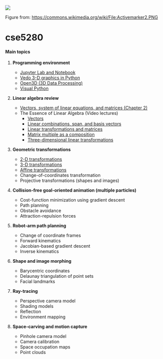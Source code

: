 <img src="https://upload.wikimedia.org/wikipedia/commons/6/6d/Activemarker2.PNG"/>

Figure from: https://commons.wikimedia.org/wiki/File:Activemarker2.PNG


# cse5280

#### Main topics

1. **Programming environment**

   - [Jupyter Lab and Notebook](https://jupyter.org)
   - [Vedo 3-D graphics in Python](https://vedo.embl.es)
   - [Open3D (3D Data Processing)](http://www.open3d.org)
   - [Visual Python](https://vpython.org)

2. **Linear algebra review** 

   - [Vectors, system of linear equations, and matrices (Chapter 2)](https://mml-book.github.io/book/mml-book.pdf)
   - The Essence of Linear Algebra (Video lectures)
     - [Vectors](https://youtu.be/fNk_zzaMoSs) 
     - [Linear combinations, span, and basis vectors](https://youtu.be/k7RM-ot2NWY)
     - [Linear transformations and matrices](https://youtu.be/kYB8IZa5AuE)
     - [Matrix multiple as a composition](https://youtu.be/XkY2DOUCWMU)
     - [Three-dimensional linear transformations](https://youtu.be/rHLEWRxRGiM)

3. **Geometric transformations**

   - [2-D transformations](2D_transformations.md)
   - [3-D transformations](https://github.com/eraldoribeiro/3D_transformations)
   - [Affine transformations](https://github.com/eraldoribeiro/affineTransformations) 
   - Change-of-coordinates transformation 
   - Projective transformations (shapes and images)

4. **Collision-free goal-oriented animation (multiple particles)**

   - Cost-function minimization using gradient descent
   - Path planning 
   - Obstacle avoidance 
   - Attraction-repulsion forces  

5. **Robot-arm path planning**
   - Change of coordinate frames
   - Forward kinematics 
   - Jacobian-based gradient descent 
   - Inverse kinematics 

6. **Shape and image morphing** 
   - Barycentric coordinates 
   - Delaunay triangulation of point sets
   - Facial landmarks 

7. **Ray-tracing** 
   - Perspective camera model 
   - Shading models 
   - Reflection 
   - Environment mapping 

8. **Space-carving and motion capture** 
   - Pinhole camera model 
   - Camera calibration 
   - Space occupation maps
   - Point clouds 

   
